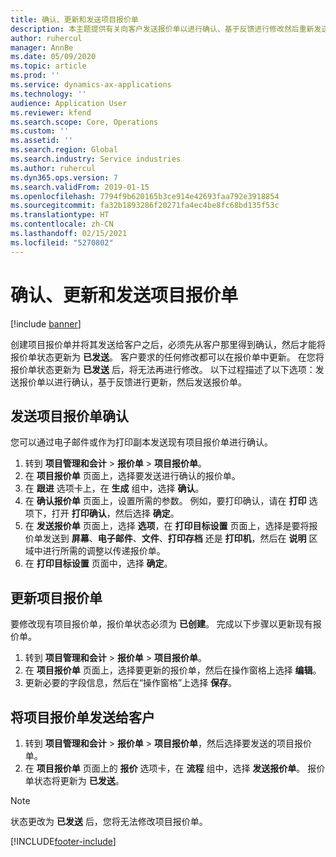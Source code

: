 ```yaml
---
title: 确认、更新和发送项目报价单
description: 本主题提供有关向客户发送报价单以进行确认、基于反馈进行修改然后重新发送报价单的信息。
author: ruhercul
manager: AnnBe
ms.date: 05/09/2020
ms.topic: article
ms.prod: ''
ms.service: dynamics-ax-applications
ms.technology: ''
audience: Application User
ms.reviewer: kfend
ms.search.scope: Core, Operations
ms.custom: ''
ms.assetid: ''
ms.search.region: Global
ms.search.industry: Service industries
ms.author: ruhercul
ms.dyn365.ops.version: 7
ms.search.validFrom: 2019-01-15
ms.openlocfilehash: 7794f9b620165b3ce914e42693faa792e3918854
ms.sourcegitcommit: fa32b1893286f20271fa4ec4be8fc68bd135f53c
ms.translationtype: HT
ms.contentlocale: zh-CN
ms.lasthandoff: 02/15/2021
ms.locfileid: "5270802"
---
```

# <a name="confirm-update-and-send-a-project-quotation"></a>确认、更新和发送项目报价单

[!include [banner](../includes/banner.md)]

创建项目报价单并将其发送给客户之后，必须先从客户那里得到确认，然后才能将报价单状态更新为 **已发送**。 客户要求的任何修改都可以在报价单中更新。 在您将报价单状态更新为 **已发送** 后，将无法再进行修改。 以下过程描述了以下选项：发送报价单以进行确认，基于反馈进行更新，然后发送报价单。

## <a name="send-a-project-quotation-confirmation"></a>发送项目报价单确认  

您可以通过电子邮件或作为打印副本发送现有项目报价单进行确认。 

1. 转到 **项目管理和会计** > **报价单** > **项目报价单**。 
2. 在 **项目报价单** 页面上，选择要发送进行确认的报价单。 
3. 在 **跟进** 选项卡上，在 **生成** 组中，选择 **确认**。 
4. 在 **确认报价单** 页面上，设置所需的参数。 例如，要打印确认，请在 **打印** 选项下，打开 **打印确认**，然后选择 **确定**。
5. 在 **发送报价单** 页面上，选择 **选项**，在 **打印目标设置** 页面上，选择是要将报价单发送到 **屏幕**、**电子邮件**、**文件**、**打印存档** 还是 **打印机**，然后在 **说明** 区域中进行所需的调整以传递报价单。
6. 在 **打印目标设置** 页面中，选择 **确定**。  

## <a name="update-a-project-quotation"></a>更新项目报价单

要修改现有项目报价单，报价单状态必须为 **已创建**。 完成以下步骤以更新现有报价单。 

1. 转到 **项目管理和会计** > **报价单** > **项目报价单**。
2. 在 **项目报价单** 页面上，选择要更新的报价单，然后在操作窗格上选择 **编辑**。
3. 更新必要的字段信息，然后在“操作窗格”上选择 **保存**。  

## <a name="send-a-project-quotation-to-a-customer"></a>将项目报价单发送给客户 

1. 转到 **项目管理和会计** > **报价单** > **项目报价单**，然后选择要发送的项目报价单。
2. 在 **项目报价单** 页面上的 **报价** 选项卡，在 **流程** 组中，选择 **发送报价单**。 报价单状态将更新为 **已发送**。

> [!NOTE]
> 状态更改为 **已发送** 后，您将无法修改项目报价单。


[!INCLUDE[footer-include](../includes/footer-banner.md)]